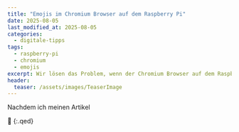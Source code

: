 ```yaml
---
title: "Emojis im Chromium Browser auf dem Raspberry Pi"
date: 2025-08-05
last_modified_at: 2025-08-05
categories:
  - digitale-tipps
tags:
  - raspberry-pi
  - chromium
  - emojis
excerpt: Wir lösen das Problem, wenn der Chromium Browser auf dem Raspberry Pi keine Emojis anzeigt.
header:
  teaser: /assets/images/TeaserImage
---
```


Nachdem ich meinen Artikel 


🔲
{:.qed}